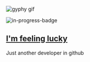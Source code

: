 ![gyphy gif](https://media4.giphy.com/media/vW7jLfIKxvBU0guoKc/giphy.gif?cid=bfae732262797b83431965e7ef651bd58aa708bf01ac5c6c&rid=giphy.gif&ct=g)

![in-progress-badge](https://img.shields.io/badge/IN-PROGRESS-brightgreen)

## [I'm feeling lucky](https://fct5mvs0s5.execute-api.us-east-2.amazonaws.com)

Just another developer in github
